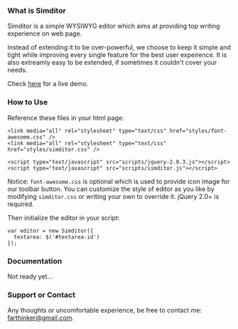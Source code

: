 ### What is Simditor
Simditor is a simple WYSIWYG editor which aims at providing top writing experience on web page.

Instead of extending it to be over-powerful, we choose to keep it simple and tight while improving every single feature for the best user expeirence. It is also extreamly easy to be extended, if sometimes it couldn't cover your needs.

Check [here](http://mycolorway.github.io/simditor/demo.html) for a live demo.


### How to Use

Reference these files in your html page:

```
<link media="all" rel="stylesheet" type="text/css" href="styles/font-awesome.css" />
<link media="all" rel="stylesheet" type="text/css" href="styles/simditor.css" />

<script type="text/javascript" src="scripts/jquery-2.0.3.js"></script>
<script type="text/javascript" src="scripts/simditor.js"></script>
```

Notice: `font-awesome.css` is optional which is used to provide icon image for our toolbar button. You can customize the style of editor as you like by modifying `simditor.css` or writing your own to override it. jQuery 2.0+ is required.

Then initialize the editor in your script:

```
var editor = new Simditor({
  textarea: $('#textarea-id')
});
```

### Documentation
Not ready yet...

### Support or Contact
Any thoughts or uncomfortable experience, be free to contact me: farthinker@gmail.com.


